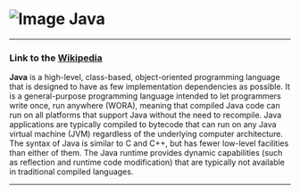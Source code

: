 # ![Image](https://www.tiobe.com/wp-content/themes/tiobe/tiobe-index/images/Java.png) Java
___
### Link to the [Wikipedia](https://en.wikipedia.org/wiki/Java_(programming_language))
**Java** is a high-level, class-based, object-oriented programming language that is designed to have 
as few implementation dependencies as possible. It is a general-purpose programming language intended to 
let programmers write once, run anywhere (WORA), meaning that compiled Java code can run on all platforms 
that support Java without the need to recompile. Java applications are typically compiled to bytecode 
that can run on any Java virtual machine (JVM) regardless of the underlying computer architecture. The syntax of 
Java is similar to C and C++, but has fewer low-level facilities than either of them. The Java runtime provides 
dynamic capabilities (such as reflection and runtime code modification) that are typically not available in
traditional compiled languages.

___